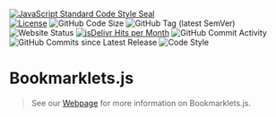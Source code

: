 [![JavaScript Standard Code Style Seal](https://cdn.rawgit.com/standard/standard/master/badge.svg "JS Standard Code Style may not be enforced between releases.")](https://standardjs.com/)  
[![License](https://img.shields.io/github/license/NovaDevelopment/bookmarklets.js.svg?style=flat-square "All open-source projects derived from this repository must follow the conditions laid out in this license.")](https://github.com/NovaDevelopment/bookmarklets.js/blob/master/LICENSE)
![GitHub Code Size](https://img.shields.io/github/languages/code-size/NovaDevelopment/workspaces.js.svg?style=flat-square)
![GitHub Tag (latest SemVer)](https://img.shields.io/github/tag/NovaDevelopment/bookmarklets.js.svg?label=latest%20version&style=flat-square)
![Website Status](https://img.shields.io/website/https/bookmarklets.js.org.svg?style=flat-square&down_color=red&down_message=offline&label=website%20status&up_color=green&up_message=online)
[![jsDelivr Hits per Month](https://data.jsdelivr.com/v1/package/gh/NovaDevelopment/bookmarklets.js/badge?style=square "Hits on the jsDelivr content delivery network, which is the officially supported method for integrating bookmarklets.js.")](https://www.jsdelivr.com/package/gh/NovaDevelopment/bookmarklets.js)
![GitHub Commit Activity](https://img.shields.io/github/commit-activity/m/NovaDevelopment/bookmarklets.js.svg?style=flat-square)
![GitHub Commits since Latest Release](https://img.shields.io/github/commits-since/NovaDevelopment/bookmarklets.js/latest.svg?style=flat-square)
![Code Style](https://img.shields.io/badge/Code%20Style-JavaScript%20Standard%20Code%20Style-9cf.svg)
# Bookmarklets.js
> See our [Webpage](https://bookmarklets.js.org) for more information on Bookmarklets.js.